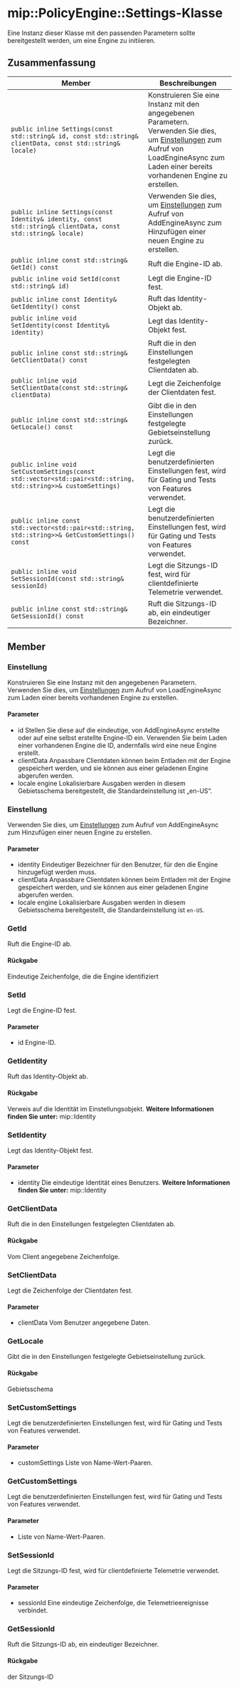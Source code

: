 # <a name="class-mippolicyenginesettings"></a>mip::PolicyEngine::Settings-Klasse 
Eine Instanz dieser Klasse mit den passenden Parametern sollte bereitgestellt werden, um eine Engine zu initiieren.
  
## <a name="summary"></a>Zusammenfassung
 Member                        | Beschreibungen                                
--------------------------------|---------------------------------------------
`public inline Settings(const std::string& id, const std::string& clientData, const std::string& locale)`  |  Konstruieren Sie eine Instanz mit den angegebenen Parametern. Verwenden Sie dies, um [Einstellungen](#classmip_1_1_policy_engine_1_1_settings) zum Aufruf von LoadEngineAsync zum Laden einer bereits vorhandenen Engine zu erstellen.
`public inline Settings(const Identity& identity, const std::string& clientData, const std::string& locale)`  |  Verwenden Sie dies, um [Einstellungen](#classmip_1_1_policy_engine_1_1_settings) zum Aufruf von AddEngineAsync zum Hinzufügen einer neuen Engine zu erstellen.
`public inline const std::string& GetId() const`  |  Ruft die Engine-ID ab.
`public inline void SetId(const std::string& id)`  |  Legt die Engine-ID fest.
`public inline const Identity& GetIdentity() const`  |  Ruft das Identity-Objekt ab.
`public inline void SetIdentity(const Identity& identity)`  |  Legt das Identity-Objekt fest.
`public inline const std::string& GetClientData() const`  |  Ruft die in den Einstellungen festgelegten Clientdaten ab.
`public inline void SetClientData(const std::string& clientData)`  |  Legt die Zeichenfolge der Clientdaten fest.
`public inline const std::string& GetLocale() const`  |  Gibt die in den Einstellungen festgelegte Gebietseinstellung zurück.
`public inline void SetCustomSettings(const std::vector<std::pair<std::string, std::string>>& customSettings)`  |  Legt die benutzerdefinierten Einstellungen fest, wird für Gating und Tests von Features verwendet.
`public inline const std::vector<std::pair<std::string, std::string>>& GetCustomSettings() const`  |  Legt die benutzerdefinierten Einstellungen fest, wird für Gating und Tests von Features verwendet.
`public inline void SetSessionId(const std::string& sessionId)`  |  Legt die Sitzungs-ID fest, wird für clientdefinierte Telemetrie verwendet.
`public inline const std::string& GetSessionId() const`  |  Ruft die Sitzungs-ID ab, ein eindeutiger Bezeichner.
  
## <a name="members"></a>Member
  
### <a name="settings"></a>Einstellung
Konstruieren Sie eine Instanz mit den angegebenen Parametern. Verwenden Sie dies, um [Einstellungen](#classmip_1_1_policy_engine_1_1_settings) zum Aufruf von LoadEngineAsync zum Laden einer bereits vorhandenen Engine zu erstellen.
  
#### <a name="parameters"></a>Parameter
* id Stellen Sie diese auf die eindeutige, von AddEngineAsync erstellte oder auf eine selbst erstellte Engine-ID ein. Verwenden Sie beim Laden einer vorhandenen Engine die ID, andernfalls wird eine neue Engine erstellt. 
* clientData Anpassbare Clientdaten können beim Entladen mit der Engine gespeichert werden, und sie können aus einer geladenen Engine abgerufen werden. 
* locale engine Lokalisierbare Ausgaben werden in diesem Gebietsschema bereitgestellt, die Standardeinstellung ist „en-US“.
  
### <a name="settings"></a>Einstellung
Verwenden Sie dies, um [Einstellungen](#classmip_1_1_policy_engine_1_1_settings) zum Aufruf von AddEngineAsync zum Hinzufügen einer neuen Engine zu erstellen.
  
#### <a name="parameters"></a>Parameter
* identity Eindeutiger Bezeichner für den Benutzer, für den die Engine hinzugefügt werden muss. 
* clientData Anpassbare Clientdaten können beim Entladen mit der Engine gespeichert werden, und sie können aus einer geladenen Engine abgerufen werden. 
* locale engine Lokalisierbare Ausgaben werden in diesem Gebietsschema bereitgestellt, die Standardeinstellung ist `en-US`.
  
### <a name="getid"></a>GetId
Ruft die Engine-ID ab.
  
#### <a name="returns"></a>Rückgabe
Eindeutige Zeichenfolge, die die Engine identifiziert
  
### <a name="setid"></a>SetId
Legt die Engine-ID fest.
  
#### <a name="parameters"></a>Parameter
* id Engine-ID.
  
### <a name="getidentity"></a>GetIdentity
Ruft das Identity-Objekt ab.
  
#### <a name="returns"></a>Rückgabe
Verweis auf die Identität im Einstellungsobjekt. 
**Weitere Informationen finden Sie unter:** mip::Identity
  
### <a name="setidentity"></a>SetIdentity
Legt das Identity-Objekt fest.
  
#### <a name="parameters"></a>Parameter
* identity Die eindeutige Identität eines Benutzers. 
**Weitere Informationen finden Sie unter:** mip::Identity
  
### <a name="getclientdata"></a>GetClientData
Ruft die in den Einstellungen festgelegten Clientdaten ab.
  
#### <a name="returns"></a>Rückgabe
Vom Client angegebene Zeichenfolge.
  
### <a name="setclientdata"></a>SetClientData
Legt die Zeichenfolge der Clientdaten fest.
  
#### <a name="parameters"></a>Parameter
* clientData Vom Benutzer angegebene Daten.
  
### <a name="getlocale"></a>GetLocale
Gibt die in den Einstellungen festgelegte Gebietseinstellung zurück.
  
#### <a name="returns"></a>Rückgabe
Gebietsschema
  
### <a name="setcustomsettings"></a>SetCustomSettings
Legt die benutzerdefinierten Einstellungen fest, wird für Gating und Tests von Features verwendet.
  
#### <a name="parameters"></a>Parameter
* customSettings Liste von Name-Wert-Paaren.
  
### <a name="getcustomsettings"></a>GetCustomSettings
Legt die benutzerdefinierten Einstellungen fest, wird für Gating und Tests von Features verwendet.
  
#### <a name="parameters"></a>Parameter
* Liste von Name-Wert-Paaren.
  
### <a name="setsessionid"></a>SetSessionId
Legt die Sitzungs-ID fest, wird für clientdefinierte Telemetrie verwendet.
  
#### <a name="parameters"></a>Parameter
* sessionId Eine eindeutige Zeichenfolge, die Telemetrieereignisse verbindet.
  
### <a name="getsessionid"></a>GetSessionId
Ruft die Sitzungs-ID ab, ein eindeutiger Bezeichner.
  
#### <a name="returns"></a>Rückgabe
der Sitzungs-ID